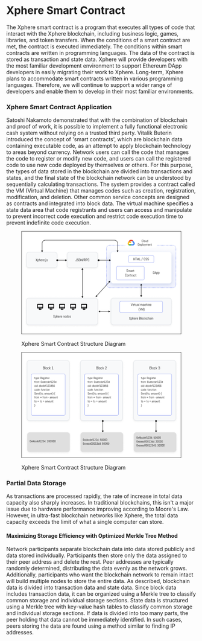 # Xphere Smart Contract

The Xphere smart contract is a program that executes all types of code that interact with the Xphere blockchain, including business logic, games, libraries, and token transfers. When the conditions of a smart contract are met, the contract is executed immediately. The conditions within smart contracts are written in programming languages. The data of the contract is stored as transaction and state data. Xphere will provide developers with the most familiar development environment to support Ethereum DApp developers in easily migrating their work to Xphere. Long-term, Xphere plans to accommodate smart contracts written in various programming languages. Therefore, we will continue to support a wider range of developers and enable them to develop in their most familiar environments.



### Xphere Smart Contract Application

Satoshi Nakamoto demonstrated that with the combination of blockchain and proof of work, it is possible to implement a fully functional electronic cash system without relying on a trusted third party. Vitalik Buterin introduced the concept of 'smart contracts', which are blockchain data containing executable code, as an attempt to apply blockchain technology to areas beyond currency. Network users can call the code that manages the code to register or modify new code, and users can call the registered code to use new code deployed by themselves or others. For this purpose, the types of data stored in the blockchain are divided into transactions and states, and the final state of the blockchain network can be understood by sequentially calculating transactions. The system provides a contract called the VM (Virtual Machine) that manages codes such as creation, registration, modification, and deletion. Other common service concepts are designed as contracts and integrated into block data. The virtual machine specifies a state data area that code registrants and users can access and manipulate to prevent incorrect code execution and restrict code execution time to prevent indefinite code execution.



<figure><img src="../.gitbook/assets/Group 48096328.png" alt=""><figcaption><p>Xphere Smart Contract Structure Diagram</p></figcaption></figure>



<figure><img src="../.gitbook/assets/Group 48096329.png" alt=""><figcaption><p>Xphere Smart Contract Structure Diagram</p></figcaption></figure>



### Partial Data Storage

As transactions are processed rapidly, the rate of increase in total data capacity also sharply increases. In traditional blockchains, this isn't a major issue due to hardware performance improving according to Moore's Law. However, in ultra-fast blockchain networks like Xphere, the total data capacity exceeds the limit of what a single computer can store.  &#x20;

#### Maximizing Storage Efficiency with Optimized Merkle Tree Method

Network participants separate blockchain data into data stored publicly and data stored individually. Participants then store only the data assigned to their peer address and delete the rest. Peer addresses are typically randomly determined, distributing the data evenly as the network grows. Additionally, participants who want the blockchain network to remain intact will build multiple nodes to store the entire data. As described, blockchain data is divided into transaction data and state data. Since block data includes transaction data, it can be organized using a Merkle tree to classify common storage and individual storage sections. State data is structured using a Merkle tree with key-value hash tables to classify common storage and individual storage sections. If data is divided into too many parts, the peer holding that data cannot be immediately identified. In such cases, peers storing the data are found using a method similar to finding IP addresses.









